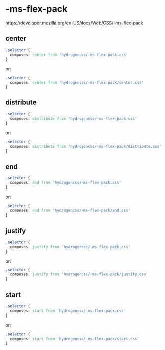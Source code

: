 # -ms-flex-pack

https://developer.mozilla.org/en-US/docs/Web/CSS/-ms-flex-pack

## center
```css
.selector {
  composes: center from 'hydrogencss/-ms-flex-pack.css'
}
```

or:
```css
.selector {
  composes: center from 'hydrogencss/-ms-flex-pack/center.css'
}
```

## distribute
```css
.selector {
  composes: distribute from 'hydrogencss/-ms-flex-pack.css'
}
```

or:
```css
.selector {
  composes: distribute from 'hydrogencss/-ms-flex-pack/distribute.css'
}
```

## end
```css
.selector {
  composes: end from 'hydrogencss/-ms-flex-pack.css'
}
```

or:
```css
.selector {
  composes: end from 'hydrogencss/-ms-flex-pack/end.css'
}
```

## justify
```css
.selector {
  composes: justify from 'hydrogencss/-ms-flex-pack.css'
}
```

or:
```css
.selector {
  composes: justify from 'hydrogencss/-ms-flex-pack/justify.css'
}
```

## start
```css
.selector {
  composes: start from 'hydrogencss/-ms-flex-pack.css'
}
```

or:
```css
.selector {
  composes: start from 'hydrogencss/-ms-flex-pack/start.css'
}
```

